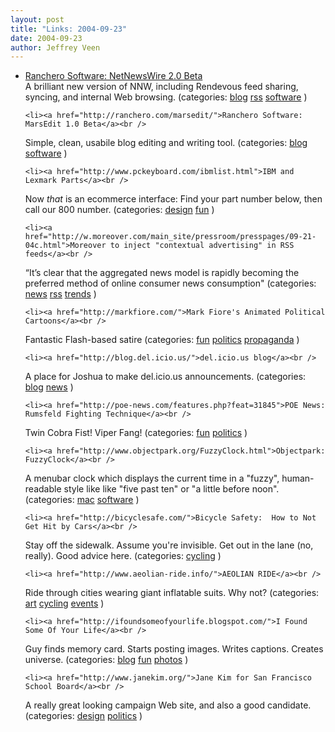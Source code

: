 ```yaml
---
layout: post
title: "Links: 2004-09-23"
date: 2004-09-23
author: Jeffrey Veen
---
```

<ul>
    <li><a href="http://ranchero.com/netnewswire/beta.php">Ranchero Software: NetNewsWire 2.0 Beta</a><br />
<span class="link-meta">A brilliant new version of NNW, including Rendevous feed sharing, syncing, and internal Web browsing. (categories: <a href="http://del.icio.us/veen/blog">blog</a> <a href="http://del.icio.us/veen/rss">rss</a> <a href="http://del.icio.us/veen/software">software</a> )</span></li>

    <li><a href="http://ranchero.com/marsedit/">Ranchero Software: MarsEdit 1.0 Beta</a><br />
<span class="link-meta">Simple, clean, usabile blog editing and writing tool. (categories: <a href="http://del.icio.us/veen/blog">blog</a> <a href="http://del.icio.us/veen/software">software</a> )</span></li>

    <li><a href="http://www.pckeyboard.com/ibmlist.html">IBM and Lexmark Parts</a><br />
<span class="link-meta">Now *that* is an ecommerce interface: Find your part number below, then call our 800 number. (categories: <a href="http://del.icio.us/veen/design">design</a> <a href="http://del.icio.us/veen/fun">fun</a> )</span></li>

    <li><a href="http://w.moreover.com/main_site/pressroom/presspages/09-21-04c.html">Moreover to inject "contextual advertising" in RSS feeds</a><br />
<span class="link-meta">“It’s clear that the aggregated news model is rapidly becoming the preferred method of online consumer news consumption" (categories: <a href="http://del.icio.us/veen/news">news</a> <a href="http://del.icio.us/veen/rss">rss</a> <a href="http://del.icio.us/veen/trends">trends</a> )</span></li>

    <li><a href="http://markfiore.com/">Mark Fiore's Animated Political Cartoons</a><br />
<span class="link-meta">Fantastic Flash-based satire (categories: <a href="http://del.icio.us/veen/fun">fun</a> <a href="http://del.icio.us/veen/politics">politics</a> <a href="http://del.icio.us/veen/propaganda">propaganda</a> )</span></li>

    <li><a href="http://blog.del.icio.us/">del.icio.us blog</a><br />
<span class="link-meta">A place for Joshua to make del.icio.us announcements. (categories: <a href="http://del.icio.us/veen/blog">blog</a> <a href="http://del.icio.us/veen/news">news</a> )</span></li>

    <li><a href="http://poe-news.com/features.php?feat=31845">POE News: Rumsfeld Fighting Technique</a><br />
<span class="link-meta">Twin Cobra Fist! Viper Fang! (categories: <a href="http://del.icio.us/veen/fun">fun</a> <a href="http://del.icio.us/veen/politics">politics</a> )</span></li>

    <li><a href="http://www.objectpark.org/FuzzyClock.html">Objectpark: FuzzyClock</a><br />
<span class="link-meta">A menubar clock which displays the current time in a "fuzzy", human-readable style like like "five past ten" or "a little before noon". (categories: <a href="http://del.icio.us/veen/mac">mac</a> <a href="http://del.icio.us/veen/software">software</a> )</span></li>

    <li><a href="http://bicyclesafe.com/">Bicycle Safety:  How to Not Get Hit by Cars</a><br />
<span class="link-meta">Stay off the sidewalk. Assume you're invisible. Get out in the lane (no, really). Good advice here. (categories: <a href="http://del.icio.us/veen/cycling">cycling</a> )</span></li>

    <li><a href="http://www.aeolian-ride.info/">AEOLIAN RIDE</a><br />
<span class="link-meta">Ride through cities wearing giant inflatable suits. Why not? (categories: <a href="http://del.icio.us/veen/art">art</a> <a href="http://del.icio.us/veen/cycling">cycling</a> <a href="http://del.icio.us/veen/events">events</a> )</span></li>

    <li><a href="http://ifoundsomeofyourlife.blogspot.com/">I Found Some Of Your Life</a><br />
<span class="link-meta">Guy finds memory card. Starts posting images. Writes captions. Creates universe. (categories: <a href="http://del.icio.us/veen/blog">blog</a> <a href="http://del.icio.us/veen/fun">fun</a> <a href="http://del.icio.us/veen/photos">photos</a> )</span></li>

    <li><a href="http://www.janekim.org/">Jane Kim for San Francisco School Board</a><br />
<span class="link-meta">A really great looking campaign Web site, and also a good candidate. (categories: <a href="http://del.icio.us/veen/design">design</a> <a href="http://del.icio.us/veen/politics">politics</a> )</span></li>

  </ul>
